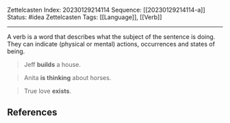 Zettelcasten Index: 20230129214114
Sequence: [[20230129214114-a]]
Status: #idea
Zettelcasten Tags: [[Language]], [[Verb]]

---

A verb is a word that describes what the subject of the sentence is doing. They can indicate (physical or mental) actions, occurrences and states of being.

> Jeff **builds** a house.

> Anita **is thinking** about horses.

> True love **exists**.

## References